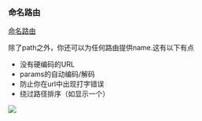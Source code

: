 ### 命名路由
[命名路由](https://router.vuejs.org/zh/guide/essentials/named-routes.html)

<p>除了path之外，你还可以为任何路由提供name.这有以下有点</p>

* 没有硬编码的URL
* params的自动编码/解码
* 防止你在url中出现打字错误
* 绕过路径排序（如显示一个）
  
<img src="@assets/vue3/mingming.png"/>